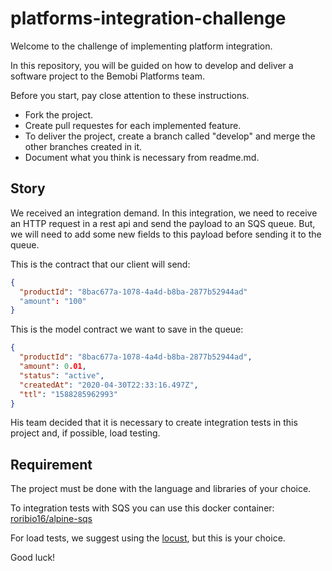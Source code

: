 # platforms-integration-challenge
Welcome to the challenge of implementing platform integration.

In this repository, you will be guided on how to develop and deliver a software project to the Bemobi Platforms team.

Before you start, pay close attention to these instructions.

- Fork the project.
- Create pull requestes for each implemented feature.
- To deliver the project, create a branch called "develop" and merge the other branches created in it.
- Document what you think is necessary from readme.md.

## Story
We received an integration demand.
In this integration, we need to receive an HTTP request in a rest api and send the payload to an SQS queue. But, we will need to add some new fields to this payload before sending it to the queue.

This is the contract that our client will send:
```json
{
  "productId": "8bac677a-1078-4a4d-b8ba-2877b52944ad"
  "amount": "100"
}
```
This is the model contract we want to save in the queue:
```json
{
  "productId": "8bac677a-1078-4a4d-b8ba-2877b52944ad",
  "amount": 0.01,
  "status": "active",
  "createdAt": "2020-04-30T22:33:16.497Z",
  "ttl": "1588285962993"
}
```

His team decided that it is necessary to create integration tests in this project and, if possible, load testing.

## Requirement
The project must be done with the language and libraries of your choice.

To integration tests with SQS you can use this docker container: [roribio16/alpine-sqs](https://hub.docker.com/r/roribio16/alpine-sqs)

For load tests, we suggest using the [locust](https://locust.io), but this is your choice.

Good luck!
